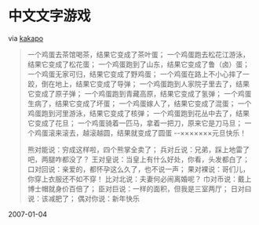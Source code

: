 # 中文文字游戏

via [kakapo](http://pengyou.rijiben.org/user/80)

> 一个鸡蛋去茶馆喝茶，结果它变成了茶叶蛋；
> 一个鸡蛋跑去松花江游泳，结果它变成了松花蛋；
> 一个鸡蛋跑到了山东，结果它变成了鲁（卤）蛋；
> 一个鸡蛋无家可归，结果它变成了野鸡蛋；
> 一个鸡蛋在路上不小心摔了一跤，倒在地上，结果它变成了导弹；
> 一个鸡蛋跑到人家院子里去了，结果它变成了原子弹；
> 一个鸡蛋跑到青藏高原，结果它变成了氢弹；
> 一个鸡蛋生病了，结果它变成了坏蛋；
> 一个鸡蛋嫁人了，结果它变成了混蛋；
> 一个鸡蛋跑到河里游泳，结果它变成了核弹；
> 一个鸡蛋跑到花丛中去了，结果它变成了花旦；
> 一个鸡蛋骑着一匹马，拿着一把刀，原来它是刀马旦；
> 一个鸡蛋滚来滚去，越滚越圆，结果就变成了圆蛋
> --×××××××元旦快乐！ 
>  
> 熊对能说：穷成这样啦，四个熊掌全卖了；
> 兵对丘说：兄弟，踩上地雷了吧，两腿咋都没了？
> 王对皇说：当皇上有什么好处，你看，头发都白了；
> 口对回说：亲爱的，都怀孕这么久了，也不说一声；
> 果对裸说：哥们儿，你穿上衣服还不如不穿！
> 比对北说：夫妻何必闹离婚呢？
> 巾对币说：戴上博士帽就身价百倍了；
> 臣对巨说：一样的面积，但我是三室两厅；
> 日对曰说：该减肥了；
> 偶对你说：新年快乐

2007-01-04